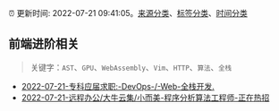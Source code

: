 :alarm_clock: 更新时间: 2022-07-21 09:41:05。[来源分类](../README.md)、[标签分类](../TAGS.md)、[时间分类](../TIMELINE.md)

## 前端进阶相关


> 关键字：`AST`、`GPU`、`WebAssembly`、`Vim`、`HTTP`、`算法`、`全栈`



- [2022-07-21-专科应届求职:-DevOps-/-Web-全栈开发.](https://www.v2ex.com/t/867788) 
- [2022-07-21-远程办公/大牛云集/小而美-程序分析算法工程师-正在热招](https://www.v2ex.com/t/867775) 